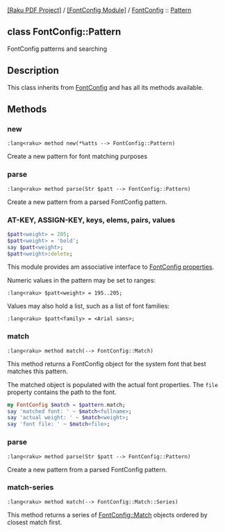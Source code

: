 [[Raku PDF Project]](https://pdf-raku.github.io)
 / [[FontConfig Module]](https://pdf-raku.github.io/FontConfig-raku)
 / [FontConfig](https://pdf-raku.github.io/FontConfig-raku/FontConfig)
 :: [Pattern](https://pdf-raku.github.io/FontConfig-raku/FontConfig/Pattern)

class FontConfig::Pattern
-------------------------

FontConfig patterns and searching

Description
-----------

This class inherits from [FontConfig](https://pdf-raku.github.io/FontConfig-raku/FontConfig) and has all its methods available.

Methods
-------

### new

    :lang<raku> method new(*%atts --> FontConfig::Pattern)

Create a new pattern for font matching purposes

### parse

    :lang<raku> method parse(Str $patt --> FontConfig::Pattern)

Create a new pattern from a parsed FontConfig pattern.

### AT-KEY, ASSIGN-KEY, keys, elems, pairs, values

```raku
$patt<weight> = 205;
$patt<weight> = 'bold';
say $patt<weight>;
$patt<weight>:delete;
```

This module provides am associative interface to [FontConfig properties](https://www.freedesktop.org/software/fontconfig/fontconfig-user.html).

Numeric values in the pattern may be set to ranges:

    :lang<raku> $patt<weight> = 195..205;

Values may also hold a list, such as a list of font families:

    :lang<raku> $patt<family> = <Arial sans>;

### match

    :lang<raku> method match(--> FontConfig::Match)

This method returns a FontConfig object for the system font that best matches this pattern.

The matched object is populated with the actual font properties. The `file` property contains the path to the font.

```raku
my FontConfig $match = $pattern.match;
say 'matched font: ' ~ $match<fullname>;
say 'actual weight: ' ~ $match<weight>;
say 'font file: ' ~ $match<file>;
```

### parse

    :lang<raku> method parse(Str $patt --> FontConfig::Pattern)

Create a new pattern from a parsed FontConfig pattern.

### match-series

    :lang<raku> method match(--> FontConfig::Match::Series)

This method returns a series of [FontConfig::Match](FontConfig::Match) objects ordered by closest match first.

